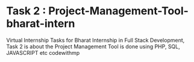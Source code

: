 # Task 2 : Project-Management-Tool-bharat-intern
Virtual Internship Tasks for Bharat Internship in Full Stack Development, Task 2 is about the Project Management Tool is done using PHP, SQL, JAVASCRIPT etc
codewithmp
